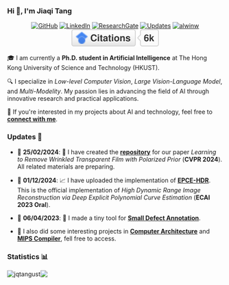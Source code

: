 ### Hi 👋, I'm Jiaqi Tang 

<p align="center">
    <a href="https://github.com/jqtangust/" target="_blank"><img alt="GitHub" src="https://img.shields.io/badge/-GitHub-181717?style=flat-square&logo=github"></a>
    <a href="https://www.linkedin.com/in/jqtnpu" target="_blank"><img alt="LinkedIn" src="https://img.shields.io/badge/-LinkedIn-0077B5?style=flat-square&logo=Linkedin&logoColor=white"></a>
    <a href="https://www.researchgate.net/profile/Jiaqi-Tang-29" target="_blank"><img alt="ResearchGate" src="https://img.shields.io/badge/-ResearchGate-00CCBB?style=flat-square&logo=ResearchGate&logoColor=white"></a>
    <a href="https://github.com/jqtangust?tab=followers" target="_blank"><img alt="Updates" src="https://img.shields.io/badge/--000000?style=flat-square&logo=RSS&logoColor=white"></a>
    <a href="https://github.com/jqtangust" target="_blank"><img alt="alwinw" src="https://badges.pufler.dev/visits/alwinw/alwinw?logo=GitHub&label=visits&color=success&logoColor=white&style=flat-square"/></a>
    <a href="https://scholar.google.com.hk/citations?user=dl5CsIUAAAAJ&hl=en"><img src="citations.svg" alt="Citations"></a>
    <!--<a href="https://github.com/jqtangust" target="_blank"><img alt="profile hits" src="https://img.shields.io/jsdelivr/gh/hw/alwinw/alwinw?label=hits&style=flat-square"></a>-->
</p>


🎓 I am currently a __Ph.D. student in Artificial Intelligence__ at The Hong Kong University of Science and Technology (HKUST).

🔍 I specialize in *Low-level Computer Vision*, *Large Vision-Language Model*, and *Multi-Modelity*. My passion lies in advancing the field of AI through innovative research and practical applications. 

💼 If you're interested in my projects about AI and technology, feel free to [**connect with me**](mailto:jtang092@connect.ust.hk).

### Updates 📢

- 📅 **25/02/2024**: 🚀 I have created the **[repository](https://github.com/jqtangust/FilmRemoval)** for our paper _Learning to Remove Wrinkled Transparent Film with Polarized Prior_ (**CVPR 2024**). All related materials are preparing.
  
- 📅 **01/12/2024**: 📈 I have uploaded the implementation of **[EPCE-HDR](https://github.com/jqtangust/EPCE-HDR)**. This is the official implementation of _High Dynamic Range Image Reconstruction via Deep Explicit Polynomial Curve Estimation_ (**ECAI 2023 Oral**).
  
- 📅 **06/04/2023**: 🔧 I made a tiny tool for **[Small Defect Annotation](https://github.com/jqtangust/small_defect_annotation)**.

- 🔧 I also did some interesting projects in **[Computer Architecture](https://github.com/jqtangust/3_Stage_MIPS_CPU)** and **[MIPS Compiler](https://github.com/jqtangust/C0_MIPS32_64_Compiler)**, fell free to access.

### Statistics 📊

<p align="center">
<img align="left" src="https://github-readme-stats.vercel.app/api?username=jqtangust&show_icons=true&locale=en" alt="jqtangust" />
<img align="left" src="https://github-readme-stats.vercel.app/api/top-langs/?username=jqtangust&layout=compact&count_private=true" />
</p>
